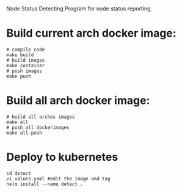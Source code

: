 ###
Node Status Detecting Program for node status reporting.

# Build current arch docker image:


```
# compile code
make build
# build images
make container
# push images
make push
```

# Build all arch docker image:


```
# build all arches images
make all
# push all dockerimages
make all-push
```

# Deploy to kubernetes


```
cd detect
vi values.yaml #edit the image and tag
helm install --name detect .
```